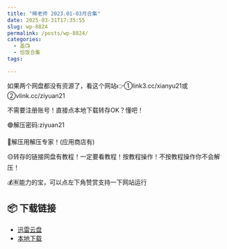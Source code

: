 ```yaml
---
title: "稀老师 2023.01-03月合集"
date: 2025-03-31T17:35:55
slug: wp-8824
permalink: /posts/wp-8824/
categories:
  - 盖📺
  - 恰饭合集
tags:

---
```


如果两个网盘都没有资源了，看这个网站👉①link3.cc/xianyu21或②vlink.cc/ziyuan21

不需要注册账号！直接点本地下载转存OK？懂吧！

🟢解压密码:ziyuan21

🔵解压用解压专家！(应用商店有)

🟡转存的链接网盘有教程！一定要看教程！按教程操作！不按教程操作你不会解压！

💰🈶能力的宝，可以点左下角赞赏支持一下网站运行

## 📦 下载链接
- [迅雷云盘](https://blziyuan21.com/pay-download/8824?key=7ba4bdf8fa&down_id=0)
- [本地下载](https://blziyuan21.com/pay-download/8824?key=7ba4bdf8fa&down_id=1)

